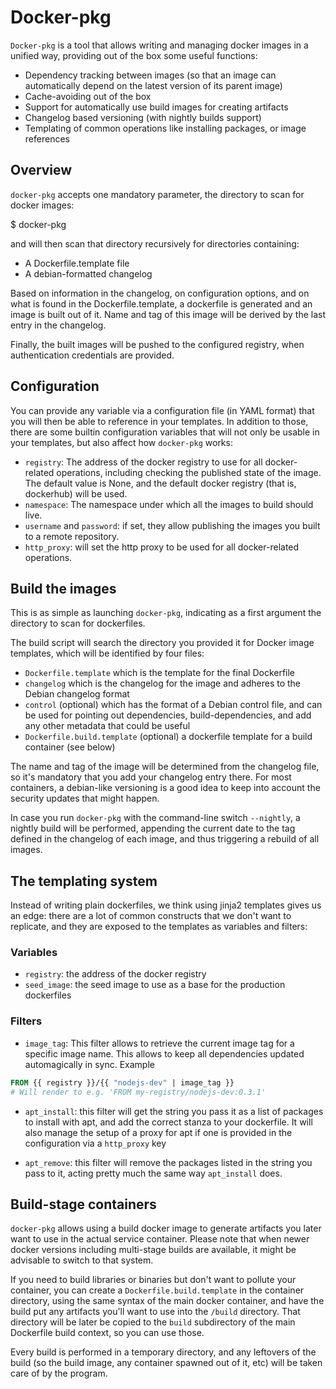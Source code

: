 Docker-pkg
==========

`Docker-pkg` is a tool that allows writing and managing docker images in a
unified way, providing out of the box some useful functions:

* Dependency tracking between images (so that an image can automatically depend
  on the latest version of its parent image)
* Cache-avoiding out of the box
* Support for automatically use build images for creating artifacts
* Changelog based versioning (with nightly builds support)
* Templating of common operations like installing packages, or image references

Overview
--------

`docker-pkg` accepts one mandatory parameter, the directory to scan for
docker images:

  $ docker-pkg <directory>

and will then scan that directory recursively for directories containing:

* A Dockerfile.template file
* A debian-formatted changelog

Based on information in the changelog, on configuration options, and on what is
found in the Dockerfile.template, a dockerfile is generated and an image is
built out of it. Name and tag of this image will be derived by the last entry in
the changelog.

Finally, the built images will be pushed to the configured registry, when
authentication credentials are provided.

Configuration
-------------

You can provide any variable via a configuration file (in YAML format) that you
will then be able to reference in your templates. In addition to those, there
are some builtin configuration variables that will not only be usable in your
templates, but also affect how `docker-pkg` works:

* `registry`: The address of the docker registry to use for all docker-related
  operations, including checking the published state of the image. The default
  value is None, and the default docker registry (that is, dockerhub) will be
  used.
* `namespace`: The namespace under which all the images to build should live.
* `username` and `password`: if set, they allow publishing the images you built
  to a remote repository.
* `http_proxy`: will set the http proxy to be used for all docker-related operations.

Build the images
----------------

This is as simple as launching `docker-pkg`, indicating as a first argument
the directory to scan for dockerfiles.

The build script will search the directory you provided it for Docker image
templates, which will be identified by four files:

* `Dockerfile.template` which is the template for the final Dockerfile
* `changelog` which is the changelog for the image and adheres to the Debian
  changelog format
* `control` (optional) which has the format of a Debian control file, and can be
  used for pointing out dependencies, build-dependencies, and add any other
  metadata that could be useful
* `Dockerfile.build.template` (optional) a dockerfile template for a build
  container (see below)

The name and tag of the image will be determined from the changelog file, so
it's mandatory that you add your changelog entry there. For most containers, a
debian-like versioning is a good idea to keep into account the security updates
that might happen.

In case you run `docker-pkg` with the command-line switch `--nightly`, a nightly
build will be performed, appending the current date to the tag defined in the
changelog of each image, and thus triggering a rebuild of all images.

The templating system
---------------------

Instead of writing plain dockerfiles, we think using jinja2 templates gives us
an edge: there are a lot of common constructs that we don't want to replicate,
and they are exposed to the templates as variables and filters:

### Variables

* `registry`: the address of the docker registry
* `seed_image`: the seed image to use as a base for the production dockerfiles


### Filters

* `image_tag`: This filter allows to retrieve the current image tag for a
  specific image name. This allows to keep all dependencies updated
  automagically in sync. Example

``` dockerfile
FROM {{ registry }}/{{ "nodejs-dev" | image_tag }}
# Will render to e.g. 'FROM my-registry/nodejs-dev:0.3.1'
```

 * `apt_install`: this filter will get the string you pass it as a list of
   packages to install with apt, and add the correct stanza to your
   dockerfile. It will also manage the setup of a proxy for apt if one is
   provided in the configuration via a `http_proxy` key

 * `apt_remove`: this filter will remove the packages listed in the string you
   pass to it, acting pretty much the same way `apt_install` does.

Build-stage containers
----------------------

`docker-pkg` allows using a build docker image to generate artifacts you
later want to use in the actual service container. Please note that when newer
docker versions including multi-stage builds are available, it might be
advisable to switch to that system.

If you need to build libraries or binaries but don't want to pollute your
container, you can create a `Dockerfile.build.template` in the container
directory, using the same syntax of the main docker container, and have the
build put any artifacts you'll want to use into the `/build` directory. That
directory will be later be copied to the `build` subdirectory of the main
Dockerfile build context, so you can use those.

Every build is performed in a temporary directory, and any leftovers of the
build (so the build image, any container spawned out of it, etc) will be taken
care of by the program.
